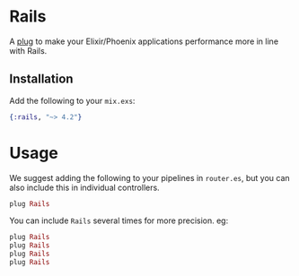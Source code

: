 # Rails

A [plug] to make your Elixir/Phoenix applications performance more in line with
Rails.

[plug]: https://github.com/elixir-lang/plug

## Installation

Add the following to your `mix.exs`:

```elixir
{:rails, "~> 4.2"}
```

# Usage

We suggest adding the following to your pipelines in `router.es`, but you can
also include this in individual controllers.

```elixir
plug Rails
```

You can include `Rails` several times for more precision. eg:

```elixir
plug Rails
plug Rails
plug Rails
plug Rails
```

